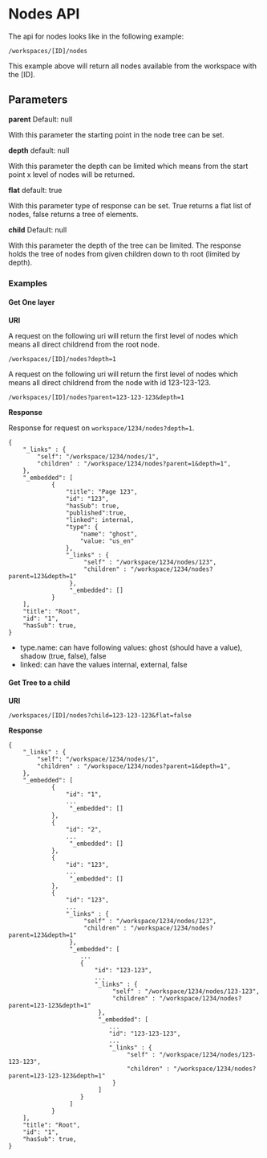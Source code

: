 # Nodes API

The api for nodes looks like in the following example:

```
/workspaces/[ID]/nodes
```

This example above will return all nodes available from the workspace with the [ID].

## Parameters

__parent__
Default: null

With this parameter the starting point in the node tree can be set.

__depth__
default: null

With this parameter the depth can be limited which means from the start point x level of nodes will be returned.

__flat__
default: true

With this parameter type of response can be set. True returns a flat list of nodes, false returns a tree of elements.

__child__
Default: null

With this parameter the depth of the tree can be limited. The response holds the tree of nodes from given children down to th root (limited by depth).

### Examples 

#### Get One layer

__URI__

A request on the following uri will return the first level of nodes which means all direct childrend from the root node.

```
/workspaces/[ID]/nodes?depth=1
```

A request on the following uri will return the first level of nodes which means all direct childrend from the node with id 123-123-123.

```
/workspaces/[ID]/nodes?parent=123-123-123&depth=1
```

__Response__

Response for request on `workspace/1234/nodes?depth=1`.

```
{
    "_links" : {
        "self": "/workspace/1234/nodes/1",
        "children" : "/workspace/1234/nodes?parent=1&depth=1",
    },
    "_embedded": [
            {
                "title": "Page 123",
                "id": "123",
                "hasSub": true,
                "published":true,
                "linked": internal,
                "type": {
                    "name": "ghost",
                    "value: "us_en"
                },
                "_links" : {
                     "self" : "/workspace/1234/nodes/123",
                     "children" : "/workspace/1234/nodes?parent=123&depth=1"
                 },
                 "_embedded": []
            }
    ],
    "title": "Root",
    "id": "1",
    "hasSub": true, 
}
```

* type.name: can have following values: ghost (should have a value), shadow (true, false), false
* linked: can have the values internal, external, false 

#### Get Tree to a child

__URI__

```
/workspaces/[ID]/nodes?child=123-123-123&flat=false
```

__Response__

```
{
    "_links" : {
        "self": "/workspace/1234/nodes/1",
        "children" : "/workspace/1234/nodes?parent=1&depth=1",
    },
    "_embedded": [
            {
                "id": "1",
                ...
                 "_embedded": []
            },
            {
                "id": "2",
                ...
                 "_embedded": []
            },
            {
                "id": "123",
                ...
                 "_embedded": []
            },
            {
                "id": "123",
                ...
                "_links" : {
                     "self" : "/workspace/1234/nodes/123",
                     "children" : "/workspace/1234/nodes?parent=123&depth=1"
                 },
                 "_embedded": [
                    ...
                    {
                        "id": "123-123",
                        ...
                        "_links" : {
                             "self" : "/workspace/1234/nodes/123-123",
                             "children" : "/workspace/1234/nodes?parent=123-123&depth=1"
                         },
                         "_embedded": [
                            ...
                            "id": "123-123-123",
                            ...
                            "_links" : {
                                 "self" : "/workspace/1234/nodes/123-123-123",
                                 "children" : "/workspace/1234/nodes?parent=123-123-123&depth=1"
                             }
                         ]
                    }
                 ]
            }
    ],
    "title": "Root",
    "id": "1",
    "hasSub": true, 
}
```
